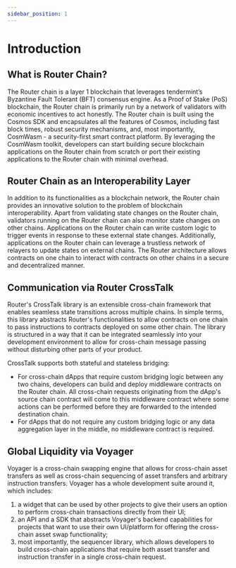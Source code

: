 ```yaml
---
sidebar_position: 1
---
```

# Introduction

##  What is Router Chain?

The Router chain is a layer 1 blockchain that leverages tendermint’s Byzantine Fault Tolerant (BFT) consensus engine. As a Proof of Stake (PoS) blockchain, the Router chain is primarily run by a network of validators with economic incentives to act honestly. The Router chain is built using the Cosmos SDK and encapsulates all the features of Cosmos, including fast block times, robust security mechanisms, and, most importantly, CosmWasm - a security-first smart contract platform. By leveraging the CosmWasm toolkit, developers can start building secure blockchain applications on the Router chain from scratch or port their existing applications to the Router chain with minimal overhead.

## Router Chain as an Interoperability Layer
In addition to its functionalities as a blockchain network, the Router chain provides an innovative
solution to the problem of blockchain interoperability. Apart from validating state changes on the Router
chain, validators running on the Router chain can also monitor state changes on other chains. Applications
on the Router chain can write custom logic to trigger events in response to these external state changes.
Additionally, applications on the Router chain can leverage a trustless network of relayers to update
states on external chains. The Router architecture allows contracts on one chain to interact
with contracts on other chains in a secure and decentralized manner. 
<!-- More details regarding the Router
chain and how it enables cross-chain communication are given in the following sections. -->

## Communication via Router CrossTalk
Router's CrossTalk library is an extensible cross-chain framework that enables seamless state transitions across multiple chains. In simple terms, this library abstracts Router's functionalities to allow contracts on one chain to pass instructions to contracts deployed on some other chain. The library is structured in a way that it can be integrated seamlessly into your development environment to allow for cross-chain message passing without disturbing other parts of your product. 

CrossTalk supports both stateful and stateless bridging:
- For cross-chain dApps that require custom bridging logic between any two chains, developers can build and deploy middleware contracts on the Router chain. All cross-chain requests originating from the dApp's source chain contract will come to this middleware contract where some actions can be performed before they are forwarded to the intended destination chain.
- For dApps that do not require any custom bridging logic or any data aggregation layer in the middle, no middleware contract is required. 


## Global Liquidity via Voyager
Voyager is a cross-chain swapping engine that allows for cross-chain asset transfers as well as cross-chain sequencing of asset transfers and arbitrary instruction transfers. Voyager has a whole development suite around it, which includes:
1. a widget that can be used by other projects to give their users an option to perform cross-chain transactions directly from their UI;
2. an API and a SDK that abstracts Voyager's backend capabilities for projects that want to use their own UI/platform for offering the cross-chain asset swap functionality;
3. most importantly, the sequencer library, which allows developers to build cross-chain applications that require both asset transfer and instruction transfer in a single cross-chain request. 
